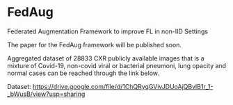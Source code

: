 # FedAug
Federated Augmentation Framework to improve FL in non-IID Settings

The paper for the FedAug framework will be published soon. 

Aggregated dataset of 28833 CXR publicly available images that is a mixture of Covid-19, non-covid viral or bacterial pneumoni, lung opacity and normal cases can be reached through the link below. 

Dataset: https://drive.google.com/file/d/1ChQRyqGVivJDUoAjQBvlB1r_1-_bWusB/view?usp=sharing
